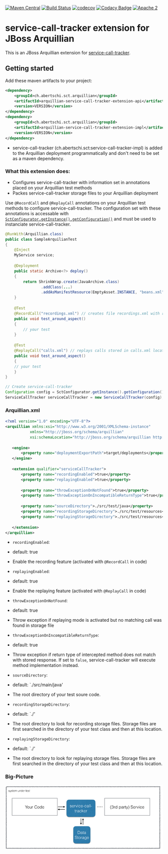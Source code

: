 [![Maven Central](https://maven-badges.herokuapp.com/maven-central/ch.abertschi.sct.arquillian/arquillian-service-call-tracker-extension-api/badge.svg?style=flat)](http://search.maven.org/#search%7Cga%7C1%7Cg%3A%22ch.abertschi.sct.arquillian%22)
[![Build Status](https://travis-ci.org/abertschi/arquillian-service-call-tracker-extension.svg?branch=master)](https://travis-ci.org/abertschi/arquillian-service-call-tracker-extension) 
[![codecov](https://codecov.io/gh/abertschi/service-call-tracker/branch/master/graph/badge.svg)](https://codecov.io/gh/abertschi/service-call-tracker)
[![Codacy Badge](https://api.codacy.com/project/badge/Grade/55aa01d9bb474105afbde7bec70a62c0)](https://www.codacy.com/app/abertschi/arquillian-service-call-tracker-extension?utm_source=github.com&amp;utm_medium=referral&amp;utm_content=abertschi/arquillian-service-call-tracker-extension&amp;utm_campaign=Badge_Grade)
[![Apache 2](http://img.shields.io/badge/license-APACHE2-blue.svg)](https://www.apache.org/licenses/LICENSE-2.0.html)

# service-call-tracker extension for JBoss Arquillian

This is an JBoss Arquillian extension for [service-call-tracker](https://github.com/abertschi/service-call-tracker).

## Getting started

Add these maven artifacts to your project:

```xml
<dependency>
	<groupId>ch.abertschi.sct.arquillian</groupId>
	<artifactId>arquillian-service-call-tracker-extension-api</artifactId>
	<version>VERSION</version>
</dependency>
<dependency>
	<groupId>ch.abertschi.sct.arquillian</groupId>
	<artifactId>arquillian-service-call-tracker-extension-impl</artifactId>
	<version>VERSION</version>
</dependency>
```
- service-call-tracker (ch.abertschi.sct:service-call-tracker-impl) is added to the Arquillian deployment programmatically and don't need to be set as a maven dependency.


### What this extension does:
- Configures service-call-tracker with information set in annotations placed on your Arquillian test methods
- Packes service-call-tracker storage files to your Arquillian deployment

Use `@RecordCall` and `@ReplayCall` annotations on your Arquillian test methods to configure service-call-tracker. 
The configuration set with these annotations is accessable with [`SctConfigurator.getInstance().getConfiguration()`](https://github.com/abertschi/service-call-tracker/blob/master/api/src/main/java/ch/abertschi/sct/api/SctConfigurator.java) and 
must be used to instanciate service-call-tracker.

```java
@RunWith(Arquillian.class)
public class SampleArquilianTest
{
    @Inject
    MyService service;

    @Deployment
    public static Archive<?> deploy()
    {
        return ShrinkWrap.create(JavaArchive.class)
                .addClass(...)
                .addAsManifestResource(EmptyAsset.INSTANCE, "beans.xml");
    }

    @Test
    @RecordCall("recordings.xml") // creates file recordings.xml with recorded calls
    public void test_around_aspect()
    {
       	// your test
    }
    
    @Test
    @ReplayCall("calls.xml") // replays calls stored in calls.xml located in current directory
    public void test_around_aspect()
    {
	// your test
    }
}
```

```java
// Create service-call-tracker
Configuration config = SctConfigurator.getInstance().getConfiguration(); // set by this Arquillian extension
ServiceCallTracker serviceCallTracker = new ServiceCallTracker(config);
```

### Arquillian.xml

```xml
<?xml version="1.0" encoding="UTF-8"?>
<arquillian xmlns:xsi="http://www.w3.org/2001/XMLSchema-instance"
           xmlns="http://jboss.org/schema/arquillian"
           xsi:schemaLocation="http://jboss.org/schema/arquillian http://jboss.org/schema/arquillian/arquillian_1_0.xsd">

   <engine>
       <property name="deploymentExportPath">target/deployments</property>
   </engine>

   <extension qualifier="serviceCallTracker">
       <property name="recordingEnabled">true</property>
       <property name="replayingEnabled">true</property>

       <property name="throwExceptionOnNotFound">true</property>
       <property name="throwExceptionOnIncompatibleReturnType">true</property>

       <property name="sourceDirectory">./src/test/java</property>
       <property name="recordingStorageDirectory">./src/test/resources</property>
       <property name="replayingStorageDirectory">./src/test/resources</property>

   </extension>
</arquillian>
```

- `recordingEnabled`:
 - default: true
 - Enable the recording feature (activated with `@RecordCall` in code)
 
- `replayingEnabled`:
 - default: true
 - Enable the replaying feature (activated with `@ReplayCall` in code)

- `throwExceptionOnNotFound`:
 - default: true
 - Throw exception if replaying mode is activated but no matching call was found in storage file
 
- `throwExceptionOnIncompatibleReturnType`:
 - default: true
 - Throw exception if return type of intercepted method does not match with stored response. If set to `false`, service-call-tracker will execute method implementation instead.
 
- `sourceDirectory`:
 - default: `./src/main/java'
 - The root directory of your test soure code.

- `recordingStorageDirectory`:
 - default: `./'
 - The root directory to look for recording storage files. Storage files are first searched in the directory of your test class and then at this location.

- `replayingStorageDirectory`:
 - default: `./'
 - The root directory to look for replaying storage files. Storage files are first searched in the directory of your test class and then at this location.

### Big-Picture
 
![big picture](https://raw.githubusercontent.com/abertschi/service-call-tracker/master/bigpicture.png)


 


